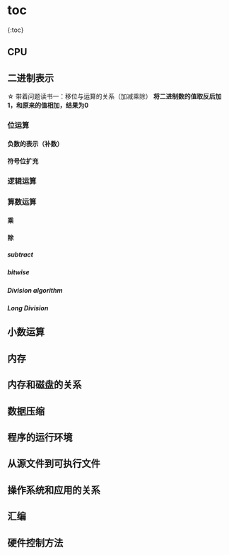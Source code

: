 # toc
{:toc}

## CPU
## 二进制表示  
☆ 带着问题读书一：移位与运算的关系（加减乘除）
**将二进制数的值取反后加1，和原来的值相加，结果为0**
### 位运算
#### 负数的表示（补数）
#### 符号位扩充
### 逻辑运算
### 算数运算
#### 乘
#### 除
##### subtract
##### bitwise
##### Division algorithm
##### Long Division

## 小数运算
## 内存
## 内存和磁盘的关系
## 数据压缩
## 程序的运行环境
## 从源文件到可执行文件
## 操作系统和应用的关系
## 汇编
## 硬件控制方法
